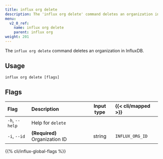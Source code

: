 ```yaml
---
title: influx org delete
description: The 'influx org delete' command deletes an organization in InfluxDB.
menu:
  v2_0_ref:
    name: influx org delete
    parent: influx org
weight: 201
---
```


The `influx org delete` command deletes an organization in InfluxDB.

## Usage
```
influx org delete [flags]
```

## Flags
| Flag           | Description                    | Input type  | {{< cli/mapped >}} |
|:----           |:-----------                    |:----------: |:------------------ |
| `-h`, `--help` | Help for `delete`              |             |                    |
| `-i`, `--id`   | **(Required)** Organization ID | string      | `INFLUX_ORG_ID`    |

{{% cli/influx-global-flags %}}
